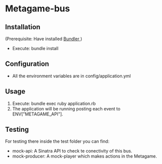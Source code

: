 # Metagame-bus

Installation
------------

(Prerequisite: Have installed [Bundler ](http://bundler.io/))

 * Execute: bundle install


Configuration
-------------
  * All the environment variables are in config/application.yml

Usage
-------
  1. Execute: bundle exec ruby application.rb
  2. The application will be running posting each event to ENV["METAGAME_API"].

Testing
-------

For testing there inside the test folder you can find:
- mock-api: A Sinatra API to check te conectivity of this bus.
- mock-producer: A mock-player which makes actions in the Metagame.
